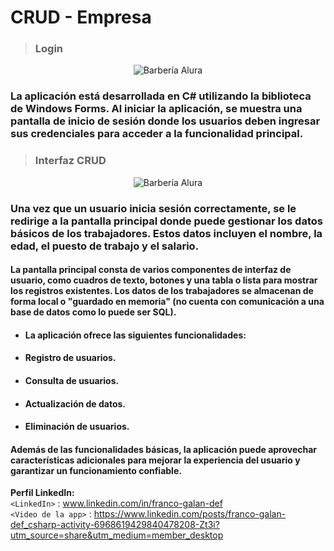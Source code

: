 # CRUD - Empresa
> ### Login
<p align="center">
  <img src="https://i.postimg.cc/bJnxJ3cC/imagen-2023-06-19-180605880.png" alt="Barbería Alura"/>
</p>

### La aplicación está desarrollada en C# utilizando la biblioteca de Windows Forms. Al iniciar la aplicación, se muestra una pantalla de inicio de sesión donde los usuarios deben ingresar sus credenciales para acceder a la funcionalidad principal.

> ### Interfaz CRUD 
<p align="center">
  <img src="https://i.postimg.cc/8zhgRVdN/imagen-2023-06-19-181037413.png" alt="Barbería Alura"/>
</p>

### Una vez que un usuario inicia sesión correctamente, se le redirige a la pantalla principal donde puede gestionar los datos básicos de los trabajadores. Estos datos incluyen el nombre, la edad, el puesto de trabajo y el salario.
#### La pantalla principal consta de varios componentes de interfaz de usuario, como cuadros de texto, botones y una tabla o lista para mostrar los registros existentes. Los datos de los trabajadores se almacenan de forma local o "guardado en memoria" (no cuenta con comunicación a una base de datos como lo puede ser SQL).

+ #### La aplicación ofrece las siguientes funcionalidades:
+ #### Registro de usuarios.
+ #### Consulta de usuarios.
+ #### Actualización de datos.
+ #### Eliminación de usuarios.
#### Además de las funcionalidades básicas, la aplicación puede aprovechar características adicionales para mejorar la experiencia del usuario y garantizar un funcionamiento confiable.



**Perfil LinkedIn:** </br>
`<LinkedIn>` : www.linkedin.com/in/franco-galan-def </br>
`<Video de la app>` : https://www.linkedin.com/posts/franco-galan-def_csharp-activity-6968619429840478208-Zt3i?utm_source=share&utm_medium=member_desktop



